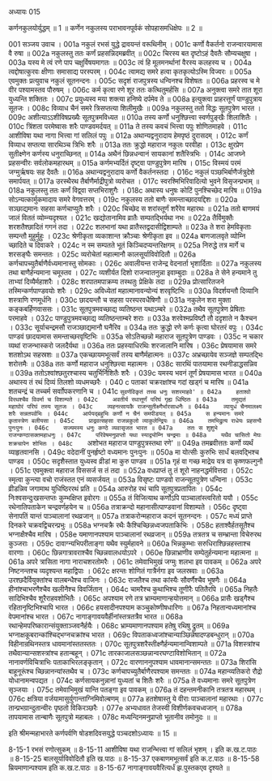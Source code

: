 अध्यायः 015

कर्णनकुलयोर्युद्धम् ॥ 1 ॥ कर्णेन नकुलस्य पराभावनपूर्वकं सोपहासमधिक्षेपः ॥ 2 ॥

001	सञ्जय उवाच ।
001a	नकुलं रभसं युद्धे द्रावयन्तं वरूथिनीम् ।
001c	कर्णो वैकर्तनो राजन्वारयामास वै रुषा ॥
002a	नकुलस्तु ततः कर्णं प्रहसन्निदमब्रवीत् ॥
002c	चिरस्य बत दृष्टोऽहं दैवतैः सौम्यचक्षुषा ।
003a	यस्य मे त्वं रणे पाप चक्षुर्विषयमागतः ॥
003c	त्वं हि मूलमनर्थानां वैरस्य कलहस्य च ।
004a	त्वद्दोषात्कुरवः क्षीणाः समासाद्य परस्परम् ।
004c	त्वामद्य समरे हत्वा कृतकृत्योऽस्मि विज्वरः ॥
005a	एवमुक्तः प्रत्युवाच नकुलं सूतनन्दनः ।
005c	सदृशं राजपुत्रस्य धन्विनश्च विशेषतः ॥
006a	प्रहरस्व च मे वीर पश्यामस्तव पौरुषम् ।
006c	कर्म कृत्वा रणे शूर ततः कत्थितुमर्हसि ॥
007a	अनुक्त्वा समरे तात शूरा युध्यन्ति शक्तितः ।
007c	प्रयुध्यस्व मया शक्त्या हनिष्ये दर्पमेव ते ॥
008a	इत्युक्त्वा प्राहरत्तूर्णं पाण्डुपुत्राय सूतजः ।
008c	विव्याध चैनं समरे त्रिसप्तत्या शिलीमुखैः ॥
009a	नकुलस्तु ततो विद्धः सूतपुत्रेण भारत ।
009c	अशीत्याऽऽशीविषप्रख्यैः सूतपुत्रमविध्यत ॥
010a	तस्य कर्णो धनुश्छित्त्वा स्वर्णपुङ्खैः शिलाशितैः ।
010c	त्रिंशता परमेष्वासः शरैः पाण्डवमर्दयत् ॥
011a	ते तस्य कवचं भित्त्वा पपुः शोणितमाहवे ।
011c	आशीविषा यथा नागा भित्त्वा गां सलिलं पपुः ॥
012a	अथान्यद्वनुरादाय हेमपृष्ठं दुरासदम् ।
012c	कर्णं विव्याध सप्तत्या सारथिञ्च त्रिभिः शरैः ॥
013a	ततः क्रुद्धो महाराज नकुलः परवीहा ।
013c	क्षुरप्रेण सुतीक्ष्णेन कर्णस्य धनुराच्छिनत् ॥
014a	अथैनं छिन्नधन्वानं सायकानां शतैस्त्रिभिः ।
014c	आजघ्ने प्रहसन्वीरः सर्वलोकमहारथम् ॥
015a	कर्णमभ्यर्दितं दृष्ट्वा पाण्डुपुत्रेण मारिष ।
015c	विस्मयं परमं जग्मुर्ऋषयः सह दैवतैः ॥
016a	अथान्यद्वनुरादाय कर्णो वैकर्तनस्तदा ।
016c	नकुलं पञ्छभिर्बाणैर्जत्रुदेशे समार्पयत् ॥
017a	उरस्थैरथ तैर्बाणैर्माद्रीपुत्रो व्यरोचत ।
017c	स्वरश्मिभिरिवादित्यो भुवने विसृजन्प्रभाम् ॥
018a	नकुलस्तु ततः कर्णं विद्व्वा सप्तभिराशुगैः ।
018c	अथास्य धनुषः कोटिं पुनश्चिच्छेद मारिष ॥
019a	सोऽन्यत्कार्मुकमादाय समरे वेगवत्तरम् ।
019c	नकुलस्य ततो बाणैः समन्ताच्छादयद्दिशः ॥
020a	सञ्छाद्यमानः सहसा कर्णचाप्युतैः शरैः ।
020c	चिच्छेद स शरांस्तूर्णं शरैरेव महारथः ॥
021a	ततो बाणमयं जालं विततं व्योम्न्यदृश्यत ।
021c	खद्योतानामिव व्रातैः सम्पतद्भिर्यथा नभः ॥
022a	तैर्विमुक्तैः शरशतैश्छादितं गगनं तदा ।
022c	शलभानां यथा व्रातैस्तद्वदासीद्विशाम्पते ॥
023a	ते शरा हेमविकृताः सम्पन्तौ मुहुर्मुहुः ।
023c	श्रेणीकृता व्यकाशान्त क्रौञ्चाः श्रेणीकृता इव ॥
024a	बाणजालवृते व्योम्नि च्छादिते च दिवाकरे ।
024c	न स्म सम्पतते भूतं किञ्चिदप्यन्तरिक्षगम् ॥
025a	निरुद्धे तत्र मार्गे च शरसङ्घैः समन्ततः ।
025c	व्यरोचेतां महात्मानौ कालसूर्याविवोदितौ ॥
026a	कर्णचापच्युतैर्बाणैर्वध्यमानास्तु सोमकाः ।
026c	अवालीयन्त राजेन्द्र वेदनार्ता भृशार्दिताः ॥
027a	नकुलस्य तथा बाणैर्हन्यमाना चमूस्तव ।
027c	व्यशीर्यत दिशो राजन्वातनुन्ना इवाम्बुदाः ॥
028a	ते सेने हन्यमाने तु ताभ्यां दिव्यैर्महाशरैः ।
028c	शरपातमपाक्रम्य तस्थतुः प्रेक्षिके तदा ॥
029a	प्रोत्सारितजने तस्मिन्कर्णपाण्डवयोः शरैः ।
029c	अविध्येतां महात्मानावन्योन्यं शरवृष्टिभिः ॥
030a	विदर्शयन्तौ दिव्यानि शस्त्राणि रणमूर्धनि ।
030c	छादयन्तौ च सहसा परस्परवधैषिणौ ॥
031a	नकुलेन शरा मुक्ता कङ्कबर्हिणवाससः ।
031c	सूतपुत्रमवच्छाद्य व्यतिष्ठन्त यथाऽम्बरे ॥
032a	तथैव सूतपुत्रेण प्रेषिताः परमाहवे ।
032c	पाण्डुपुत्रमवच्छाद्य व्यतिष्ठन्ताम्बरे शराः ॥
033a	शरवेश्मप्रविष्टौ तौ ददृशाते न कैश्चन ।
033c	सूर्याचन्द्रमसौ राजञ्छाद्यमानौ घनैरिव ॥
034a	ततः क्रुद्धो रणे कर्णः कृत्वा घोरतरं वपुः ।
034c	पाण्डवं छादयामास समन्ताच्छरवृष्टिभिः ॥
035a	सोऽतिच्छन्नो महाराज सूतपुत्रेण पाण्डवः ।
035c	न चकार व्यथां राजन्भास्करो जलदैर्यथा ॥
036a	ततः प्रहस्याधिरथिः शरजालानि मारिष ।
036c	प्रेषयामास समरे शतशोऽथ सहस्रशः ॥
037a	एकच्छायमभूत्सर्वं तस्य बाणैर्महात्मनः ॥
037c	अभ्रच्छायेव सञ्जज्ञे सम्पतद्भिः शरोत्तमैः ॥
038a	ततः कर्णो महाराज धनुश्छित्त्वा महात्मनः ।
038c	सारथिं पातयामास रथनीडाद्धसन्निव ॥
039a	ततोऽश्वांश्छतुरश्चास्य चतुर्भिर्निशितैः शरैः ।
039c	यमस्य भवनं तूर्णं प्रेषयामास भारत ॥
040a	अथास्य तं रथं दिव्यं तिलशो व्यधमच्छरैः ।
040 c	पताकां चक्ररक्षांश्च गदां खड्गं च मारिष ॥
041a	शतचन्द्रं च तच्चर्म सर्वाोपकरणानि च ।
041c	`सुवर्णविकृतं तच्च धनुः सशरमाहवे' ॥
042a	हताश्वो विरथश्चैव विवर्मा च विशाम्पते ।
042c	अवतीर्य रथात्तूर्णं परिघं गृह्य धिष्ठितः ॥
043a	तमुद्यतं महाघोरं परिघं तस्य सूतजः ।
043c	व्यहनत्सायकै राजन्सुतीक्ष्णैर्भारसाधनैः ॥
044a	व्यायुधं चैनमालक्ष्य शरैः सन्नतपर्वभिः ।
044c	आर्पयद्बहुभिः कर्णो न चैनं समपीडयत् ॥
045a	स हन्यमानः समरे कृतास्त्रेण बलीयसा ।
045c	प्राद्रवत्सहसा राजन्नकुलो व्याकुलेन्द्रियः ॥
046a	तमभिद्रुत्य राधेयः प्रहसन्वै पुनःपुनः ।
046c	सज्यमस्य धनुः कण्ठे व्यवासृजत भारत ॥
047a	ततः स शुशुभे राजन्कण्ठासक्तमहाधनुः ।
047c	परिवेषमनुप्राप्तो यथा स्याद्व्योम्नि चन्द्रमाः ॥
048a	यथैव चासितो मेघः शक्रचापेन शोभितः ।
048c	`अशोभत महाराज पाण्डुपुत्रस्तथा रणे' ॥
049a	तमब्रवीत्ततः कर्णो व्यर्थं व्याहृतवानसि ।
049c	वदेदानीं पुनर्हृष्टो वध्यमानः पुनःपुनः ॥
050a	मा योत्सीः कुरुभिः सार्धं बलवद्भिश्च पाण्डव ।
050c	सदृशैस्तात युध्यस्व व्रीडां मा कुरु पाण्डव ॥
051a	गृहं वा गच्छ माद्रेय यत्र वा कृष्णफल्गुनौ ।
051c	एवमुक्त्वा महाराज विससर्ज स तं तदा ॥
052a	वधप्राप्तं तु तं शूरो नाहनद्धर्मवित्तदा ।
052c	स्मृत्वा कुन्त्या वचो राजंस्तत एनं व्यसर्जयत् ॥
053a	विसृष्टः पाण्डवो राजन्सूतपुत्रेण धन्विना ।
053c	व्रीडन्निव जगामाथ युधिष्ठिररथं प्रति ॥
054a	आरुरोह रथं चापि सूतपुत्रप्रतापितः ।
054c	निःश्वसन्दुःखसन्तप्तः कुम्भक्षिप्त इवोरगः ॥
055a	तं विजित्याथ कर्णोऽपि पाञ्चालांस्त्वरितो ययौ ।
055c	रथेनातिपताकेन चन्द्रवर्णहयेन च ॥
056a	तत्राक्रन्दो महानासीत्पाण्डवानां विशाम्पते ।
056c	दृष्ट्वा सेनापतिं यान्तं पाञ्चालानां रथव्रजान् ॥
057a	तत्राकरोन्महाराज कदनं सूतनन्दनः ।
057c	मध्यं प्राप्ते दिनकरे चक्रवद्विचरन्प्रभुः ॥
058a	भग्नचक्रै रथैः कैश्चिच्छिन्नध्वजपताकिभिः ।
058c	हताश्वैर्हतसूतैश्च भग्नाक्षैश्चैव मारिष ।
058e	यमाणानपश्याम पाञ्चालानां रथव्रजान् ॥
059a	तत्रतत्र च सम्भ्रान्ता विचेरुरथ कुञ्जराः ।
059c	दावाग्न्यभिपरीताङ्गा यथैव स्युर्महावने ॥
060a	भिन्नकुम्भाः सरुधिराश्छिन्नहस्ताश्च वारणाः ।
060c	छिन्नगात्रावराश्चैव च्छिन्नवालधयोऽपरे ।
060e	छिन्नाभ्राणीव सम्पेतुर्हन्यमाना महात्मना ॥
061a	अपरे त्रासिता नागा नाराचशरतोमरैः ।
061c	तमेवाभिमुखं जग्मुः शलभा इव पावकम् ॥
062a	अपरे निष्टनन्तश्च व्यदृश्यन्त महाद्विपाः ।
062c	क्षरन्तः शोणितं गात्रैर्नगा इव जलस्रवाः ॥
063a	उरश्छदैर्वियुक्तांश्च वालबन्धैश्च वाजिनः ।
063c	राजतैश्च तथा कांस्यैः सौवर्णैश्चैव भूषणैः ॥
064a	हीनांश्चाभरणैश्चैव खलीनैश्च विवर्जितान् ।
064c	चामरैश्च कुथाभिश्च तूणीरैः पतितैरपि ॥
065a	निहतैः सादिभिश्चैव शूरैराहवशोभितैः ।
065c	अपश्याम रणे तत्र भ्राम्यमाणान्हयोत्तमान् ॥
066a	प्रासैः खड्गैश्च रहितानृष्टिभिश्चापि भारत ।
066c	हयसादीनपश्याम कञ्चुकोष्णीषधारिणः ॥
067a	निहतान्वध्यमानांश्च वेपमानांश्च भारत ।
067c	नागाङ्गावयवैर्हीनांस्तत्रतत्रैव भारत ॥
068a	रथान्हेमपरिष्कारान्संयुक्ताञ्जवनैर्हयैः ।
068c	भ्राम्यमाणानपश्याम हतेषु रथिषु द्रुतम् ॥
069a	भग्नाक्षकूबरान्कांश्चिद्भग्नचक्रांश्च भारत ।
069c	विपताकध्वजांश्चान्याञ्छिन्नेषादण्डबन्धुरान् ॥
070a	विहीनान्रथिनस्तत्र धावमानांस्ततस्ततः ।
070c	सूतपुत्रशरैस्तीक्ष्णैर्हन्यमानान्विशाम्पते ॥
071a	विशस्त्रांश्च तथैवान्यान्सशस्त्रांश्च हतान्बहून् ।
071c	तारकाजालसञ्छन्नान्वरघण्टाविशोभितान् ॥
072a	नानावर्णविचित्राभिः पताकाभिरलङ्कृतान् ।
072c	वारणाननुपश्याम धावमानान्समन्ततः ॥
073a	शिरांसि बाहूनूरूंश्च च्छिन्नानन्यांस्तथैव च ।
073c	कर्णचापच्युतैर्बाणैरपश्याम समन्ततः ॥
074a	महान्व्यतिकरो रौद्रो योधानामन्वपद्यत ।
074c	कर्णसायकनुन्नानां युध्यतां च शितैः शरैः ॥
075a	ते वध्यमानाः समरे सूतपुत्रेण सृञ्जयाः ।
075c	तमेवाभिमुखं यान्ति पतङ्गा इव पावकम् ॥
076a	तं दहन्तमनीकानि तत्रतत्र महारथम् ।
076c	क्षत्रिया वर्जयामासुर्युगान्ताग्निमिवोल्बणम् ॥
077a	हतशेषास्तु ये वीराः पाञ्चालानां महारथाः ।
077c	तान्प्रभग्रान्दुतान्वीरः पृष्ठतो विकिरञ्छरैः ।
077e	अभ्यधावत तेजस्वी विशीर्णकवचध्वजान् ॥
078a	तापयामास तान्बाणैः सूतपुत्रो महाबलः ।
078c	मध्यन्दिनमनुप्राप्तो भूतानीव तमोनुदः ॥ ॥

इति श्रीमन्महाभारते कर्णपर्वणि षोडशदिवसयुद्धे पञ्चदशोऽध्यायः ॥ 15 ॥

8-15-1 रभसं रणोत्सुकम् ॥ 8-15-11 आशीविषा यथा राजन्भित्त्वा गां सलिलं भृशम् । इति क.ख.ट.पाठः ॥ 8-15-25 बालसूर्याविवोदितौ इति ख.पाठः ॥ 8-15-37 एकबाणमभूत्सर्वं इति क.ट.पाठः ॥ 8-15-58 म्रियमाणान्पश्याम इति क.ख.ट.पाठः ॥ 8-15-67 नागाङ्गावयवैरित्यर्धं झ.पुस्तकएव दृश्यते ॥
